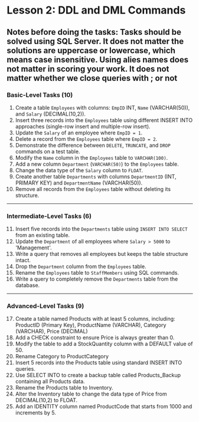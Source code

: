 # Lesson 2: DDL and DML Commands

Notes before doing the tasks: Tasks should be solved using SQL Server. It does not matter the solutions are uppercase or lowercase, which means case insensitive. Using alies names does not matter in scoring your work. It does not matter whether we close queries with ; or not
---

### **Basic-Level Tasks (10)**  
1. Create a table `Employees` with columns: `EmpID` INT, `Name` (VARCHAR(50)), and `Salary` (DECIMAL(10,2)).  
2. Insert three records into the `Employees` table using different INSERT INTO approaches (single-row insert and multiple-row insert).  
3. Update the `Salary` of an employee where `EmpID = 1`.  
4. Delete a record from the `Employees` table where `EmpID = 2`.  
5. Demonstrate the difference between `DELETE`, `TRUNCATE`, and `DROP` commands on a test table.  
6. Modify the `Name` column in the `Employees` table to `VARCHAR(100)`.  
7. Add a new column `Department` (`VARCHAR(50)`) to the `Employees` table.  
8. Change the data type of the `Salary` column to `FLOAT`.  
9. Create another table `Departments` with columns `DepartmentID` (INT, PRIMARY KEY) and `DepartmentName` (VARCHAR(50)).  
10. Remove all records from the `Employees` table without deleting its structure.  

---

### **Intermediate-Level Tasks (6)**  
11. Insert five records into the `Departments` table using `INSERT INTO SELECT` from an existing table.  
12. Update the `Department` of all employees where `Salary > 5000` to 'Management'.  
13. Write a query that removes all employees but keeps the table structure intact.   
14. Drop the `Department` column from the `Employees` table.   
15. Rename the `Employees` table to `StaffMembers` using SQL commands.  
16. Write a query to completely remove the `Departments` table from the database.  

---

### **Advanced-Level Tasks (9)**        
17. Create a table named Products with at least 5 columns, including: ProductID (Primary Key), ProductName (VARCHAR), Category (VARCHAR), Price (DECIMAL)
18. Add a CHECK constraint to ensure Price is always greater than 0.
19. Modify the table to add a StockQuantity column with a DEFAULT value of 50.
20. Rename Category to ProductCategory
21. Insert 5 records into the Products table using standard INSERT INTO queries.
22. Use SELECT INTO to create a backup table called Products_Backup containing all Products data.
23. Rename the Products table to Inventory.
24. Alter the Inventory table to change the data type of Price from DECIMAL(10,2) to FLOAT.
25. Add an IDENTITY column named ProductCode that starts from 1000 and increments by 5.
